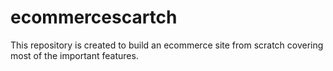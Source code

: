 # ecommercescartch
This repository is created to build an ecommerce site from scratch covering most of the important features.
